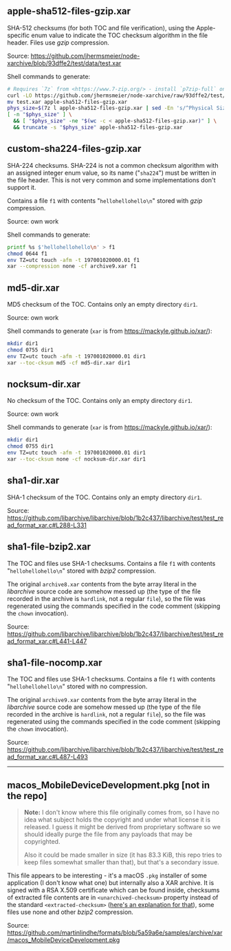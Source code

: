 <!--
SPDX-FileCopyrightText: 2021 Petr Pucil <petr.pucil@seznam.cz>

SPDX-License-Identifier: CC0-1.0
-->

## apple-sha512-files-gzip.xar

SHA-512 checksums (for both TOC and file verification), using the Apple-specific
enum value to indicate the TOC checksum algorithm in the file header. Files use
*gzip* compression.

Source: https://github.com/jhermsmeier/node-xarchive/blob/93dffe2/test/data/test.xar

Shell commands to generate:

```sh
# Requires `7z` from <https://www.7-zip.org/> - install `p7zip-full` on Debian/Ubuntu
curl -LO https://github.com/jhermsmeier/node-xarchive/raw/93dffe2/test/data/test.xar
mv test.xar apple-sha512-files-gzip.xar
phys_size=$(7z l apple-sha512-files-gzip.xar | sed -En 's/^Physical Size = ([0-9]+)$/\1/p')
[ -n "$phys_size" ] \
  && [ "$phys_size" -ne "$(wc -c < apple-sha512-files-gzip.xar)" ] \
  && truncate -s "$phys_size" apple-sha512-files-gzip.xar
```

## custom-sha224-files-gzip.xar

SHA-224 checksums. SHA-224 is not a common checksum algorithm with an assigned
integer enum value, so its name ("`sha224`") must be written in the file header.
This is not very common and some implementations don't support it.

Contains a file `f1` with contents "`hellohellohello\n`" stored with *gzip* compression.

Source: own work

Shell commands to generate:

```sh
printf %s $'hellohellohello\n' > f1
chmod 0644 f1
env TZ=utc touch -afm -t 197001020000.01 f1
xar --compression none -cf archive9.xar f1
```

## md5-dir.xar

MD5 checksum of the TOC. Contains only an empty directory `dir1`.

Source: own work

Shell commands to generate (`xar` is from https://mackyle.github.io/xar/):

```sh
mkdir dir1
chmod 0755 dir1
env TZ=utc touch -afm -t 197001020000.01 dir1
xar --toc-cksum md5 -cf md5-dir.xar dir1
```

## nocksum-dir.xar

No checksum of the TOC. Contains only an empty directory `dir1`.

Source: own work

Shell commands to generate (`xar` is from https://mackyle.github.io/xar/):

```sh
mkdir dir1
chmod 0755 dir1
env TZ=utc touch -afm -t 197001020000.01 dir1
xar --toc-cksum none -cf nocksum-dir.xar dir1
```

## sha1-dir.xar

SHA-1 checksum of the TOC. Contains only an empty directory `dir1`.

Source: https://github.com/libarchive/libarchive/blob/1b2c437/libarchive/test/test_read_format_xar.c#L288-L331

## sha1-file-bzip2.xar

The TOC and files use SHA-1 checksums. Contains a file `f1` with contents
"`hellohellohello\n`" stored with *bzip2* compression.

The original `archive8.xar` contents from the byte array literal in the
*libarchive* source code are somehow messed up (the type of the file recorded
in the archive is `hardlink`, not a regular `file`), so the file was regenerated
using the commands specified in the code comment (skipping the `chown` invocation).

Source: https://github.com/libarchive/libarchive/blob/1b2c437/libarchive/test/test_read_format_xar.c#L441-L447

## sha1-file-nocomp.xar

The TOC and files use SHA-1 checksums. Contains a file `f1` with contents
"`hellohellohello\n`" stored with no compression.

The original `archive9.xar` contents from the byte array literal in the
*libarchive* source code are somehow messed up (the type of the file recorded
in the archive is `hardlink`, not a regular `file`), so the file was regenerated
using the commands specified in the code comment (skipping the `chown` invocation).

Source: https://github.com/libarchive/libarchive/blob/1b2c437/libarchive/test/test_read_format_xar.c#L487-L493

---

## macos_MobileDeviceDevelopment.pkg [not in the repo]

> **Note:** I don't know where this file originally comes from, so I have no idea
> what subject holds the copyright and under what license it is released. I guess
> it might be derived from proprietary software so we should ideally purge
> the file from any payloads that may be copyrighted.
>
> Also it could be made smaller in size (it has 83.3 KiB, this repo tries to keep
> files somewhat smaller than that), but that's a secondary issue.

This file appears to be interesting - it's a macOS `.pkg` installer of some
application (I don't know what one) but internally also a XAR archive.
It is signed with a RSA X.509 certificate which can be found inside, checksums
of extracted file contents are in `<unarchived-checksum>` property instead of
the standard `<extracted-checksum>` ([here's an explanation for that](
  https://github.com/apple-opensource/xar/blob/03d10ac/xar/lib/hash.c#L213-L215
)), some files use none and other *bzip2* compression.

Source: https://github.com/martinlindhe/formats/blob/5a59a6e/samples/archive/xar/macos_MobileDeviceDevelopment.pkg
